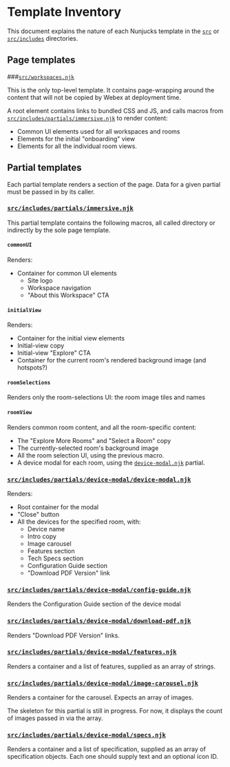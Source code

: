 # Template Inventory

This document explains the nature of each Nunjucks template in the [`src`](../src)
or [`src/includes`](../src/includes) directories.

## Page templates

###[`src/workspaces.njk`](../src/workspaces.njk)

  This is the only top-level template. It contains page-wrapping around the content that will not be copied
  by Webex at deployment time.

  A root element contains links to bundled CSS and JS, and calls macros from
  [`src/includes/partials/immersive.njk`](../src/includes/partials/immersive.njk) to render content:

  - Common UI elements used for all workspaces and rooms
  - Elements for the initial "onboarding" view
  - Elements for all the individual room views.

## Partial templates

Each partial template renders a section of the page.  Data for a given partial must be passed in by its caller.

### [`src/includes/partials/immersive.njk`](../src/includes/partials/immersive.njk)
  
This partial template contains the following macros, all called directory or indirectly by the sole page template.

#### `commonUI`

Renders:
- Container for common UI elements
  - Site logo
  - Workspace navigation
  - "About this Workspace" CTA
  
#### `initialView`

Renders:
- Container for the initial view elements
- Initial-view copy
- Initial-view "Explore" CTA
- Container for the current room's rendered background image (and hotspots?)

#### `roomSelections`

Renders only the room-selections UI: the room image tiles and names

#### `roomView`

Renders common room content, and all the room-specific content:
- The "Explore More Rooms" and "Select a Room" copy
- The currently-selected room's background image
- All the room selection UI, using the previous macro.
- A device modal for each room, using the [`device-modal.njk`](../src/includes/partials/device-modal/device-modal.njk) partial.

###  [`src/includes/partials/device-modal/device-modal.njk`](../src/includes/partials/device-modal/device-modal.njk)

Renders:
- Root container for the modal
- "Close" button
- All the devices for the specified room, with:
  - Device name
  - Intro copy
  - Image carousel
  - Features section
  - Tech Specs section
  - Configuration Guide section
  - "Download PDF Version" link

###  [`src/includes/partials/device-modal/config-guide.njk`](../src/includes/partials/device-modal/config-guide.njk)

Renders the Configuration Guide section of the device modal

###  [`src/includes/partials/device-modal/download-pdf.njk`](../src/includes/partials/device-modal/download-pdf.njk)

Renders "Download PDF Version" links.

###  [`src/includes/partials/device-modal/features.njk`](../src/includes/partials/device-modal/features.njk)

Renders a container and a list of features, supplied as an array of strings. 

###  [`src/includes/partials/device-modal/image-carousel.njk`](../src/includes/partials/device-modal/image-carousel.njk)

Renders a container for the carousel.  Expects an array of images.

The skeleton for this partial is still in progress.  For now, it displays the count of images passed in via the array.

###  [`src/includes/partials/device-modal/specs.njk`](../src/includes/partials/device-modal/specs.njk)

Renders a container and a list of specification, supplied as an array of specification objects.
Each one should supply text and an optional icon ID. 
